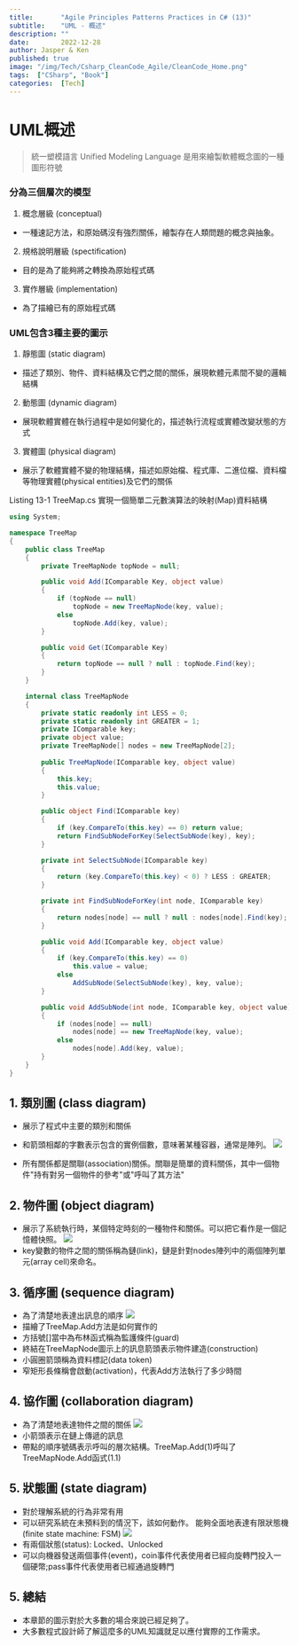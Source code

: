 ```yaml
---
title:       "Agile Principles Patterns Practices in C# (13)"
subtitle:    "UML - 概述"
description: ""
date:        2022-12-28
author: Jasper & Ken
published: true
image: "/img/Tech/Csharp_CleanCode_Agile/CleanCode_Home.png"
tags:  ["CSharp", "Book"]
categories:  [Tech]
---
```


UML概述
======
> 統一塑模語言 Unified Modeling Language 是用來繪製軟體概念圖的一種圖形符號

### 分為三個層次的模型
1. 概念層級 (conceptual)
 - 一種速記方法，和原始碼沒有強烈關係，繪製存在人類問題的概念與抽象。
2. 規格說明層級 (spectification)
 - 目的是為了能夠將之轉換為原始程式碼 
3. 實作層級 (implementation)
 - 為了描繪已有的原始程式碼

### UML包含3種主要的圖示
1. 靜態圖 (static diagram)
 - 描述了類別、物件、資料結構及它們之間的關係，展現軟體元素間不變的邏輯結構
2. 動態圖 (dynamic diagram)
 - 展現軟體實體在執行過程中是如何變化的，描述執行流程或實體改變狀態的方式
3. 實體圖 (physical diagram)
 - 展示了軟體實體不變的物理結構，描述如原始檔、程式庫、二進位檔、資料檔等物理實體(physical entities)及它們的關係

Listing 13-1 TreeMap.cs 實現一個簡單二元數演算法的映射(Map)資料結構

```csharp
using System;

namespace TreeMap
{
	public class TreeMap
	{
		private TreeMapNode topNode = null;

		public void Add(IComparable Key, object value)
		{
			if (topNode == null)
				topNode = new TreeMapNode(key, value);
			else
				topNode.Add(key, value);
		}

		public void Get(IComparable Key)
		{
			return topNode == null ? null : topNode.Find(key);
		}
	}

	internal class TreeMapNode
	{
		private static readonly int LESS = 0;
		private static readonly int GREATER = 1;
		private IComparable key;
		private object value;
		private TreeMapNode[] nodes = new TreeMapNode[2];
		
		public TreeMapNode(IComparable key, object value)
		{
			this.key;
			this.value;
		}

		public object Find(IComparable key)
		{
			if (key.CompareTo(this.key) == 0) return value;
			return FindSubNodeForKey(SelectSubNode(key), key);
		}

		private int SelectSubNode(IComparable key)
		{
			return (key.CompareTo(this.key) < 0) ? LESS : GREATER;
		}

		private int FindSubNodeForKey(int node, IComparable key)
		{
			return nodes[node] == null ? null : nodes[node].Find(key);
		}

		public void Add(IComparable key, object value)
		{
			if (key.CompareTo(this.key) == 0)
				this.value = value;
			else
				AddSubNode(SelectSubNode(key), key, value);		
		}

		public void AddSubNode(int node, IComparable key, object value)
		{
			if (nodes[node] == null)
				nodes[node] == new TreeMapNode(key, value);
			else
				nodes[node].Add(key, value);		
		}
	}
}
```

## 1. 類別圖 (class diagram)
- 展示了程式中主要的類別和關係
- 和箭頭相鄰的字數表示包含的實例個數，意味著某種容器，通常是陣列。
![](/img/Tech/Csharp_CleanCode_Agile/Chapter13_UML/13_2.png.png)

- 所有關係都是關聯(association)關係。關聯是簡單的資料關係，其中一個物件"持有對另一個物件的參考"或"呼叫了其方法"

## 2. 物件圖 (object diagram)
- 展示了系統執行時，某個特定時刻的一種物件和關係。可以把它看作是一個記憶體快照。
![](/img/Tech/Csharp_CleanCode_Agile/Chapter13_UML/13_3.png.png)
- key變數的物件之間的關係稱為鏈(link)，鏈是針對nodes陣列中的兩個陣列單元(array cell)來命名。

## 3. 循序圖 (sequence diagram)
- 為了清楚地表達出訊息的順序
![](/img/Tech/Csharp_CleanCode_Agile/Chapter13_UML/13_4.png.png)
- 描繪了TreeMap.Add方法是如何實作的
- 方括號[]當中為布林函式稱為監護條件(guard)
- 終結在TreeMapNode圖示上的訊息箭頭表示物件建造(construction)
- 小圓圈箭頭稱為資料標記(data token)
- 窄矩形長條稱會啟動(activation)，代表Add方法執行了多少時間

## 4. 協作圖 (collaboration diagram)
- 為了清楚地表達物件之間的關係
![](/img/Tech/Csharp_CleanCode_Agile/Chapter13_UML/13_5.png.png)
- 小箭頭表示在鏈上傳遞的訊息
- 帶點的順序號碼表示呼叫的層次結構。TreeMap.Add(1)呼叫了TreeMapNode.Add函式(1.1)

## 5. 狀態圖 (state diagram)
- 對於理解系統的行為非常有用
- 可以研究系統在未預料到的情況下，該如何動作。
能夠全面地表達有限狀態機(finite state machine: FSM)
![](/img/Tech/Csharp_CleanCode_Agile/Chapter13_UML/13_6.png.png)
- 有兩個狀態(status): Locked、Unlocked
- 可以向機器發送兩個事件(event)，coin事件代表使用者已經向旋轉門投入一個硬幣;pass事件代表使用者已經通過旋轉門

## 5. 總結
- 本章節的圖示對於大多數的場合來說已經足夠了。
- 大多數程式設計師了解這麼多的UML知識就足以應付實際的工作需求。